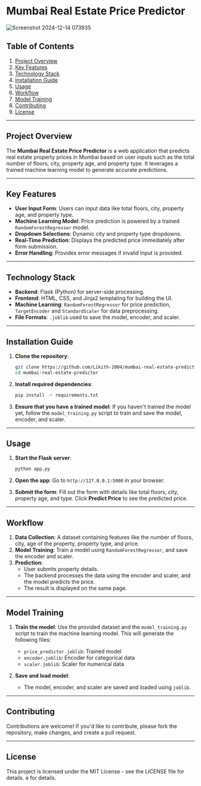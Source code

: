 # **Mumbai Real Estate Price Predictor**

![Screenshot 2024-12-14 073935](https://github.com/user-attachments/assets/f1391984-fe34-4545-811d-50da5a5f5435)

## **Table of Contents**
1. [Project Overview](#project-overview)
2. [Key Features](#key-features)
3. [Technology Stack](#technology-stack)
4. [Installation Guide](#installation-guide)
5. [Usage](#usage)
6. [Workflow](#workflow)
7. [Model Training](#model-training)
8. [Contributing](#contributing)
9. [License](#license)

---

## **Project Overview**
The **Mumbai Real Estate Price Predictor** is a web application that predicts real estate property prices in Mumbai based on user inputs such as the total number of floors, city, property age, and property type. It leverages a trained machine learning model to generate accurate predictions.

---

## **Key Features**
- **User Input Form**: Users can input data like total floors, city, property age, and property type.
- **Machine Learning Model**: Price prediction is powered by a trained `RandomForestRegressor` model.
- **Dropdown Selections**: Dynamic city and property type dropdowns.
- **Real-Time Prediction**: Displays the predicted price immediately after form submission.
- **Error Handling**: Provides error messages if invalid input is provided.

---

## **Technology Stack**
- **Backend**: Flask (Python) for server-side processing.
- **Frontend**: HTML, CSS, and Jinja2 templating for building the UI.
- **Machine Learning**: `RandomForestRegressor` for price prediction, `TargetEncoder` and `StandardScaler` for data preprocessing.
- **File Formats**: `.joblib` used to save the model, encoder, and scaler.

---

## **Installation Guide**
1. **Clone the repository**:
   ```bash
   git clone https://github.com/Likith-2004/mumbai-real-estate-predictor.git
   cd mumbai-real-estate-predictor
2.  **Install required dependencies**:
    
    ```bash
    pip install -r requirements.txt
    ```

3.  **Ensure that you have a trained model**: If you haven't trained the model yet, follow the `model_training.py` script to train and save the model, encoder, and scaler.

---

## **Usage**

1.  **Start the Flask server**:
    
    ```bash
    python app.py
    ```

2.  **Open the app**: Go to `http://127.0.0.1:5000` in your browser.
    
3.  **Submit the form**: Fill out the form with details like total floors, city, property age, and type. Click **Predict Price** to see the predicted price.

---

## **Workflow**

1.  **Data Collection**: A dataset containing features like the number of floors, city, age of the property, property type, and price.
2.  **Model Training**: Train a model using `RandomForestRegressor`, and save the encoder and scaler.
3.  **Prediction**:
    *   User submits property details.
    *   The backend processes the data using the encoder and scaler, and the model predicts the price.
    *   The result is displayed on the same page.

---

## **Model Training**

1.  **Train the model**: Use the provided dataset and the `model_training.py` script to train the machine learning model. This will generate the following files:
    
    *   `price_predictor.joblib`: Trained model
    *   `encoder.joblib`: Encoder for categorical data
    *   `scaler.joblib`: Scaler for numerical data
2.  **Save and load model**:
    
    *   The model, encoder, and scaler are saved and loaded using `joblib`.

---

## **Contributing**

Contributions are welcome! If you'd like to contribute, please fork the repository, make changes, and create a pull request.

---

## **License**

This project is licensed under the MIT License - see the LICENSE file for details.
e for details.
